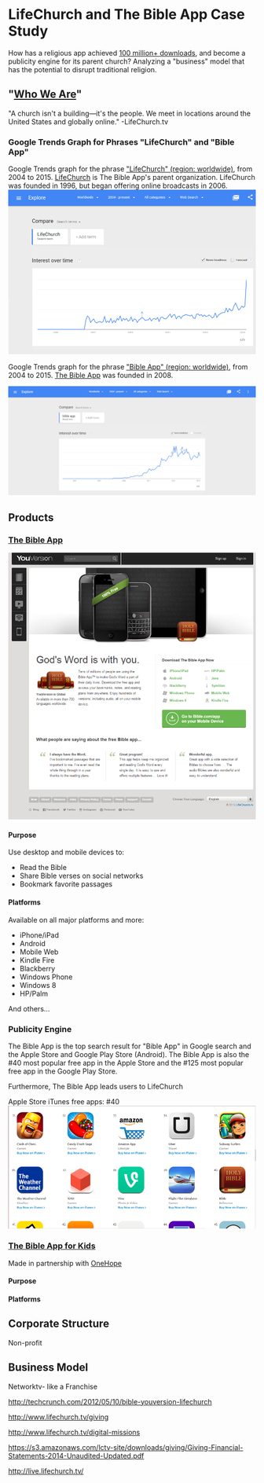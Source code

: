 # LifeChurch and The Bible App Case Study

How has a religious app achieved [100 million+ downloads](http://www.businessinsider.com/youversion-bible-app-has-100-million-downloads-2013-7), and become a publicity engine for its parent church? Analyzing a "business" model that has the potential to disrupt traditional religion.

## "[Who We Are](http://www.lifechurch.tv/who-we-are)"

"A church isn't a building—it's the people. We meet in locations around the United States and globally online." -LifeChurch.tv

### Google Trends Graph for Phrases "LifeChurch" and "Bible App"

Google Trends graph for the phrase ["LifeChurch" (region: worldwide)](http://www.google.com/trends/explore#q=LifeChurch), from 2004 to 2015. [LifeChurch](http://en.wikipedia.org/wiki/LifeChurch.tv) is The Bible App's parent organization. LifeChurch was founded in 1996, but began offering online broadcasts in 2006.
![](google-maps-and-trends/google-trends-lifechurch.png)

Google Trends graph for the phrase ["Bible App" (region: worldwide)](http://www.google.com/trends/explore#q=Bible%20App), from 2004 to 2015. [The Bible App](https://www.bible.com/app) was founded in 2008. 


![](google-maps-and-trends/google-trends-the-bible-app.png)

## Products

### [The Bible App](https://www.bible.com/app)

![](lifechurch-bible-app/the-bible-app-homepage.png)

#### Purpose
Use desktop and mobile devices to:
* Read the Bible
* Share Bible verses on social networks
* Bookmark favorite passages

#### Platforms
Available on all major platforms and more: 
* iPhone/iPad
* Android
* Mobile Web
* Kindle Fire
* Blackberry
* Windows Phone
* Windows 8
* HP/Palm

And others...

### Publicity Engine
The Bible App is the top search result for "Bible App" in Google search and the Apple Store and Google Play Store (Android). The Bible App is also the #40 most popular free app in the Apple Store and the #125 most popular free app in the Google Play Store. 

Furthermore, The Bible App leads users to LifeChurch

Apple Store iTunes free apps: #40
![](lifechurch-bible-app/apple-store-itune-charts-free-apps-bible-app.png)

### [The Bible App for Kids](https://www.bible.com/kids)

Made in partnership with [OneHope](http://onehope.net/feature/bibleappforkids)

#### Purpose

#### Platforms

## Corporate Structure 

Non-profit

## Business Model



Networktv- like a Franchise

http://techcrunch.com/2012/05/10/bible-youversion-lifechurch

http://www.lifechurch.tv/giving

http://www.lifechurch.tv/digital-missions

https://s3.amazonaws.com/lctv-site/downloads/giving/Giving-Financial-Statements-2014-Unaudited-Updated.pdf

http://live.lifechurch.tv/

